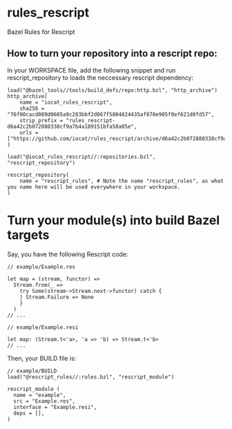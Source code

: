 # rules_rescript
Bazel Rules for Rescript

## How to turn your repository into a rescript repo:

In your WORKSPACE file, add the following snippet and run rescript_repository to loads the neccessary rescript dependency:

```bazel
load("@bazel_tools//tools/build_defs/repo:http.bzl", "http_archive")
http_archive(
    name = "iocat_rules_rescript",
    sha256 = "76f00cacd089d0605a9c203bbf2d067f5804824435af870e905f0ef621d0fd57",
    strip_prefix = "rules_rescript-d6a42c2b072880338cf9a7b4a189151bfa58a85e",
    urls = ["https://github.com/iocat/rules_rescript/archive/d6a42c2b072880338cf9a7b4a189151bfa58a85e.tar.gz"],
)

load("@iocat_rules_rescript//:repositories.bzl", "rescript_repository")

rescript_repository(
    name = "rescript_rules", # Note the name "rescript_rules", as what you name here will be used everywhere in your workspace.
)
```

# Turn your module(s) into build Bazel targets
Say, you have the following Rescript code:

```rescript
// example/Example.res

let map = (stream, functor) =>
  Stream.from(_ =>
    try Some(stream->Stream.next->functor) catch {
    | Stream.Failure => None
    }
  )
// ...

```

```rescript
// example/Example.resi

let map: (Stream.t<'a>, 'a => 'b) => Stream.t<'b>
// ...

```

Then, your BUILD file is: 
```bazel
// example/BUILD
load("@rescript_rules//:rules.bzl", "rescript_module")

rescript_module (
  name = "example",
  src = "Example.res",
  interface = "Example.resi",
  deps = [],
)
```